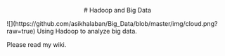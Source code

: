 <p align="center">
# Hadoop and Big Data
</p>
![](https://github.com/asikhalaban/Big_Data/blob/master/img/cloud.png?raw=true)
Using Hadoop to analyze big data.

Please read my wiki.

